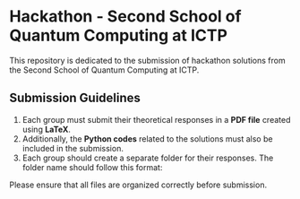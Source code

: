 # Hackathon - Second School of Quantum Computing at ICTP

This repository is dedicated to the submission of hackathon solutions from the Second School of Quantum Computing at ICTP.

## Submission Guidelines

1. Each group must submit their theoretical responses in a **PDF file** created using **LaTeX**.
2. Additionally, the **Python codes** related to the solutions must also be included in the submission.
3. Each group should create a separate folder for their responses. The folder name should follow this format:
   

Please ensure that all files are organized correctly before submission.


